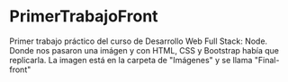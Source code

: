 # PrimerTrabajoFront
Primer trabajo práctico del curso de Desarrollo Web Full Stack: Node. Donde nos pasaron una imágen y con HTML, CSS y Bootstrap había que replicarla.
La imagen está en la carpeta de "Imágenes" y se llama "Final-front"
